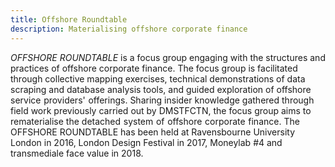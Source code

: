```yaml
---
title: Offshore Roundtable
description: Materialising offshore corporate finance
---
```


_OFFSHORE ROUNDTABLE_ is a focus group engaging with the structures and practices of offshore corporate finance. The focus group is facilitated through collective mapping exercises, technical demonstrations of data scraping and database analysis tools, and guided exploration of offshore&#8196;service&#8196;providers'&#8196;offerings.
<COLBREAK>
Sharing insider knowledge gathered through field work previously carried out by DMSTFCTN, the focus group aims to rematerialise the detached&#8196;system&#8196;of&#8196;offshore&#8196;corporate&#8196;finance.
<COLBREAK>
<span class="dc-hide-on-small">The OFFSHORE ROUNDTABLE has been held at Ravensbourne University London in 2016, London Design Festival in 2017, Moneylab #4 and transmediale face value in 2018.</span>
